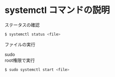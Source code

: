 # systemctl コマンドの説明

ステータスの確認

```bash
$ systemctl status <file>
```

ファイルの実行
<dt>sudo</dt>	root権限で実行

```bash
$ sudo systemctl start <file>
```
